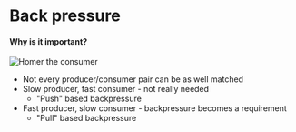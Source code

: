 # Back pressure

#### Why is it important?

![Homer the consumer](/resources/homerconsumer.gif)

- Not every producer/consumer pair can be as well matched
- Slow producer, fast consumer - not really needed
  - "Push" based backpressure
- Fast producer, slow consumer - backpressure becomes a requirement
  - "Pull" based backpressure
